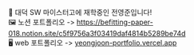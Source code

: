 🥔 대덕 SW 마이스터고에 재학중인 전영준입니다! <br/>
🖼️ 노션 포트폴리오 -> https://befitting-paper-018.notion.site/c5f9756a3f03419daf4814b5289be74d <br/>
🖥 web 포트폴리오 ->  [yeongjoon-portfolio.vercel.app](https://yeongjoon-portfolio.vercel.app/)
  
<!--
**potatovllage/potatovllage** is a ✨ _special_ ✨ repository because its `README.md` (this file) appears on your GitHub profile.

Here are some ideas to get you started:

- 🔭 I’m currently working on ...
- 🌱 I’m currently learning ...
- 👯 I’m looking to collaborate on ...
- 🤔 I’m looking for help with ...
- 💬 Ask me about ...
- 📫 How to reach me: ...
- 😄 Pronouns: ...
- ⚡ Fun fact: ...
-->
